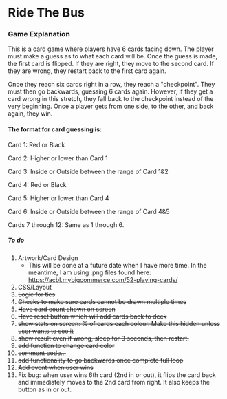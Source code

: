 # Ride The Bus

### Game Explanation
This is a card game where players have 6 cards facing down. The player must make a guess as to what each card will be. Once the guess is made, the first card is flipped. If they are right, they move to the second card. If they are wrong, they restart back to the first card again.

Once they reach six cards right in a row, they reach a "checkpoint". They must then go backwards, guessing 6 cards again. However, if they get a card wrong in this stretch, they fall back to the checkpoint instead of the very beginning. Once a player gets from one side, to the other, and back again, they win.

#### The format for card guessing is:

Card 1: Red or Black

Card 2: Higher or lower than Card 1

Card 3: Inside or Outside between the range of Card 1&2

Card 4: Red or Black

Card 5: Higher or lower than Card 4

Card 6: Inside or Outside between the range of Card 4&5

Cards 7 through 12: Same as 1 through 6.


##### To do
1. Artwork/Card Design
    - This will be done at a future date when I have more time. In the meantime, I am using .png files found here: https://acbl.mybigcommerce.com/52-playing-cards/
2. CSS/Layout
3. <del>Logic for ties<del>
4. <del>Checks to make sure cards cannot be drawn multiple times<del>
5. <del>Have card count shown on screen<del>
6. <del>Have reset button which will add cards back to deck<del>
7. <del>show stats on screen: % of cards each colour. Make this hidden unless user wants to see it<del>
8. <del>show result even if wrong, sleep for 3 seconds, then restart.<del>
9. <del>add function to change card color<del>
10. <del>comment code...<del>
11. <del>add functionality to go backwards once complete full loop<del>
12. <del>Add event when user wins<del>
13. Fix bug: when user wins 6th card (2nd in or out), it flips the card back and immediately moves to the 2nd card from right. It 
    also keeps the button as in or out.

